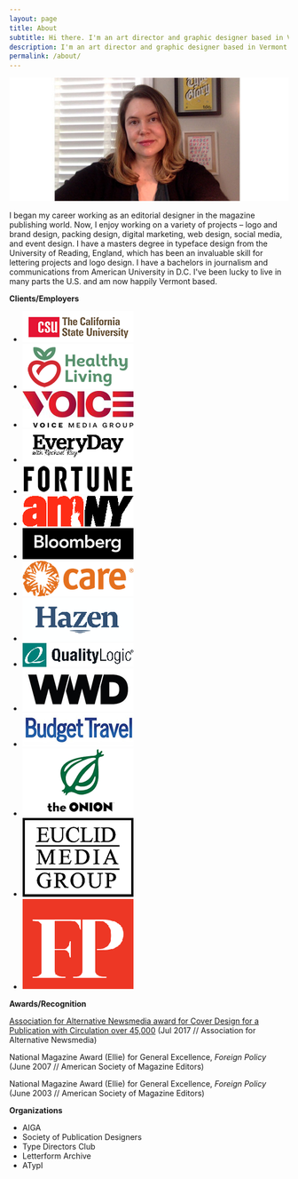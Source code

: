 ```yaml
---
layout: page
title: About
subtitle: Hi there. I'm an art director and graphic designer based in Vermont.
description: I'm an art director and graphic designer based in Vermont.
permalink: /about/
---
```


![](/images/blogimages/About/schumacherheadshot.jpg)

I began my career working as an editorial designer in the magazine publishing world. Now, I enjoy working on a variety of projects – logo and brand design, packing design, digital marketing, web design, social media, and event design. I have a masters degree in typeface design from the University of Reading, England, which has been an invaluable skill for lettering projects and logo design. I have a bachelors in journalism and communications from American University in D.C. I've been lucky to live in many parts the U.S. and am now happily Vermont based.

__Clients/Employers__

<div class="gallery" data-columns="3">
<ul class="brands">
<li class="brands__item"><img class="logoimage" src="images/logos/CSUlogo.png" alt="California State University" /></li>
<li class="brands__item"><img class="logoimage" src="images/logos/healthyliving.png" alt="Healthy Living Market & Café" /></li>
<li class="brands__item"><img class="logoimage" src="images/logos/Voice_Media_Group_Logo.png" alt="Voice Media Group" /></li>
<li class="brands__item"><img class="logoimage" src="images/logos/EveryDaywithRachelRay.png" alt="Everyday with Rachel Ray" /></li>
<li class="brands__item"><img class="logoimage" src="images/logos/Fortune_logo.png" alt="Fortune" /></li>
<li class="brands__item"><img class="logoimage" src="images/logos/amNY-logo.png" alt="amNY" /></li>
<li class="brands__item"><img class="logoimage" src="images/logos/bloomberg.png" alt="Bloomberg" /></li>
<li class="brands__item"><img class="logoimage" src="images/logos/carelogo.png" alt="Care International" /></li>
<li class="brands__item"><img class="logoimage" src="images/logos/hazen.png" alt="Hazen" /></li>
<li class="brands__item"><img class="logoimage" src="images/logos/qualitylogic.png" alt="Quality Logic" /></li>
<li class="brands__item"><img class="logoimage" src="images/logos/wwdlogo.png" alt="Women's Wear Daily" /></li>
<li class="brands__item"><img class="logoimage" src="images/logos/BudgetTravel.png" alt="Budget Travel" /></li>
<li class="brands__item"><img class="logoimage" src="images/logos/theonion.png" alt="The Onion" /></li>
<li class="brands__item"><img class="logoimage" src="images/logos/euclid-logo.png" alt="Euclid Media Group" /></li>
<li class="brands__item"><img class="logoimage" src="images/logos/foreignpolicy.png" alt="Foreign Policy" /></li>
</ul>
</div>

__Awards/Recognition__

[Association for Alternative Newsmedia award for Cover Design for a Publication with Circulation over 45,000](http://aan.org/aan/2017-aan-awards-winners-announced/) (Jul 2017 // Association for Alternative Newsmedia)

National Magazine Award (Ellie) for General Excellence, *Foreign Policy*
(June 2007 // American Society of Magazine Editors)

National Magazine Award (Ellie) for General Excellence, *Foreign Policy*
(June 2003 // American Society of Magazine Editors)

__Organizations__

+ AIGA
+ Society of Publication Designers
+ Type Directors Club
+ Letterform Archive
+ ATypI
